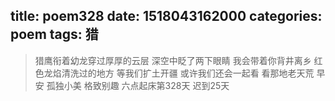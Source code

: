 title: poem328
date: 1518043162000
categories: poem
tags: 猎
---
> 猎鹰衔着幼龙穿过厚厚的云层
深空中眨了两下眼睛
我会带着你背井离乡
红色龙焰清洗过的地方
等我们扩土开疆
或许我们还会一起看
看那地老天荒
早安
孤独小美
格致别趣
六点起床第328天 迟到25天